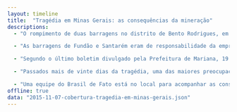 ```yaml
---
layout: timeline
title:  "Tragédia em Minas Gerais: as consequências da mineração"
descriptions:
  - "O rompimento de duas barragens no distrito de Bento Rodrigues, em Mariana, na Região Central de Minas Gerais, deixou dezenas de pessoas feridas e desabrigadas, na quinta-feira (5)."

  - "As barragens de Fundão e Santarém eram de responsabilidade da empresa Samarco, que tem 50% de suas ações nas mãos da Vale, uma das maiores mineradoras do mundo. A outra metade pertence à australiana BHP Billiton."

  - "Segundo o último boletim divulgado pela Prefeitura de Mariana, 19 pessoas estão desaparecidas e nove mortes foram confirmadas, sendo que três corpos ainda não foram identificados."

  - "Passados mais de vinte dias da tragédia, uma das maiores preocupações é o impacto ao ecossistema causado pela lama de rejeito que, além de Minas Gerais, atingiu os estados do Espírito Santo e Bahia."

  - "Uma equipe do Brasil de Fato está no local para acompanhar as consequências da tragédia. Acompanhe a cobertura."
offline: true
data: "2015-11-07-cobertura-tragedia-em-minas-gerais.json"
---
```

